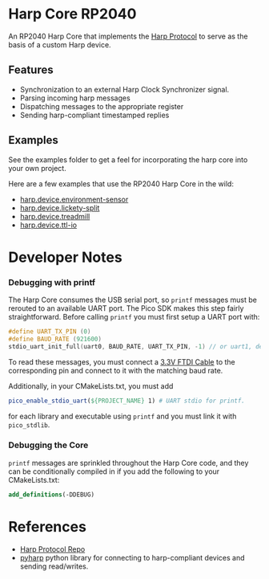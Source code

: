 # Harp Core RP2040

An RP2040 Harp Core that implements the [Harp Protocol](https://github.com/harp-tech/protocol) to serve as the basis of a custom Harp device.

## Features
* Synchronization to an external Harp Clock Synchronizer signal.
* Parsing incoming harp messages
* Dispatching messages to the appropriate register
* Sending harp-compliant timestamped replies

## Examples
See the examples folder to get a feel for incorporating the harp core into your own project.

Here are a few examples that use the RP2040 Harp Core in the wild:
* [harp.device.environment-sensor](https://github.com/AllenNeuralDynamics/harp.device.environment_sensor)
* [harp.device.lickety-split](https://github.com/AllenNeuralDynamics/harp.device.lickety-split)
* [harp.device.treadmill](https://github.com/AllenNeuralDynamics/harp.device.treadmill)
* [harp.device.ttl-io](https://github.com/AllenNeuralDynamics/harp.device.ttl-io)

# Developer Notes

### Debugging with printf
The Harp Core consumes the USB serial port, so `printf` messages must be rerouted to an available UART port.
The Pico SDK makes this step fairly straightforward. Before calling `printf` you must first setup a UART port with:
````C
#define UART_TX_PIN (0)
#define BAUD_RATE (921600)
stdio_uart_init_full(uart0, BAUD_RATE, UART_TX_PIN, -1) // or uart1, depending on pin
````
To read these messages, you must connect a [3.3V FTDI Cable](https://www.digikey.com/en/products/detail/adafruit-industries-llc/954/7064488?) to the corresponding pin and connect to it with the matching baud rate.

Additionally, in your CMakeLists.txt, you must add     
````cmake
pico_enable_stdio_uart(${PROJECT_NAME} 1) # UART stdio for printf.
````
for each library and executable using `printf` and you must link it with `pico_stdlib`.

### Debugging the Core
`printf` messages are sprinkled throughout the Harp Core code, and they can be conditionally compiled in if you add the following to your CMakeLists.txt:
````cmake
add_definitions(-DDEBUG)
````

# References
* [Harp Protocol Repo](https://github.com/harp-tech/protocol)
* [pyharp](https://github.com/harp-tech/pyharp) python library for connecting to harp-compliant devices and sending read/writes.
